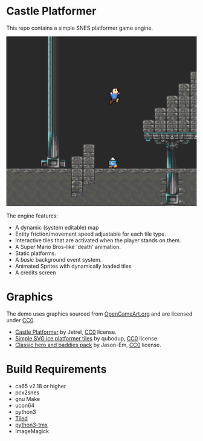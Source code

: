 Castle Platformer
=================

This repo contains a simple SNES platformer game engine.

<img src="screenshot.png?raw=true" alt="Castle Platformer Screenshot" width="512" height="448">

The engine features:

 * A dynamic (system editable) map
 * Entity friction/movement speed adjustable for each tile type.
 * Interactive tiles that are activated when the player stands on them.
 * A Super Mario Bros-like 'death' animation.
 * Static platforms.
 * A *basic* background event system.
 * Animated Sprites with dynamically loaded tiles
 * A credits screen

Graphics
========
The demo uses graphics sourced from [OpenGameArt.org](http://opengameart.org/)
and are licensed under [CC0](http://creativecommons.org/publicdomain/zero/1.0/).

 * [Castle Platformer](http://opengameart.org/content/castle-platformer) by Jetrel, [CC0](http://creativecommons.org/publicdomain/zero/1.0/) license.
 * [Simple SVG ice platformer tiles](http://opengameart.org/content/simple-svg-ice-platformer-tiles-16x16-16x96-96x16) by qubodup, [CC0](http://creativecommons.org/publicdomain/zero/1.0/) license.
 * [Classic hero and baddies pack](http://opengameart.org/content/classic-hero-and-baddies-pack) by Jason-Em, [CC0](http://creativecommons.org/publicdomain/zero/1.0/) license.


Build Requirements
===================
 * ca65 v2.18 or higher
 * pcx2snes
 * gnu Make
 * ucon64
 * python3
 * [Tiled](http://www.mapeditor.org/)
 * [python3-tmx](http://python-tmx.nongnu.org/)
 * ImageMagick

